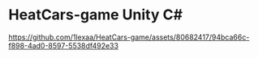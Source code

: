 # HeatCars-game Unity C#

https://github.com/1lexaa/HeatCars-game/assets/80682417/94bca66c-f898-4ad0-8597-5538df492e33

